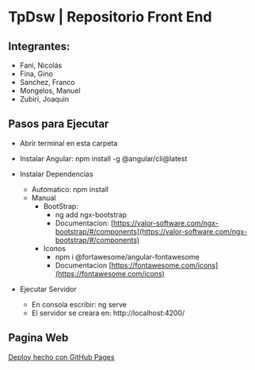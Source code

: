 # TpDsw | Repositorio Front End

## Integrantes:

- Fani, Nicolás
- Fina, Gino
- Sanchez, Franco
- Mongelos, Manuel
- Zubiri, Joaquin

## Pasos para Ejecutar

- Abrir terminal en esta carpeta
- Instalar Angular: npm install -g @angular/cli@latest
- Instalar Dependencias

  - Automatico: npm install
  - Manual
    - BootStrap:
      - ng add ngx-bootstrap
      - Documentacion: [https://valor-software.com/ngx-bootstrap/#/components](https://valor-software.com/ngx-bootstrap/#/components)
    - Iconos
      - npm i @fortawesome/angular-fontawesome
      - Documentacion [https://fontawesome.com/icons](https://fontawesome.com/icons)

- Ejecutar Servidor
  - En consola escribir: ng serve
  - El servidor se creara en: http://localhost:4200/

## Pagina Web

[Deploy hecho con GitHub Pages](https://francosanchez.me/gymScriptFE/)
